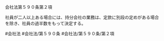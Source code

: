 会社法第５９０条第２項

社員が二人以上ある場合には、持分会社の業務は、定款に別段の定めがある場合を除き、社員の過半数をもって決定する。

#会社法
#会社法/第５９０条
#会社法/第５９０条/第２項
